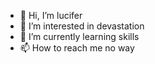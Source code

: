 - 👋 Hi, I’m lucifer
- 👀 I’m interested in devastation
- 🌱 I’m currently learning  skills
- 📫 How to reach me  no way 

<!---
aryansuri196/aryansuri196 is a ✨ special ✨ repository because its `README.md` (this file) appears on your GitHub profile.
You can click the Preview link to take a look at your changes.
--->
